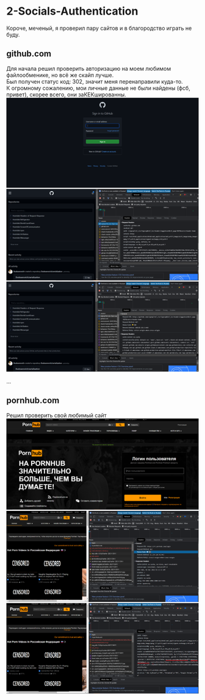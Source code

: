 # 2-Socials-Authentication

Короче, меченый, я проверил пару сайтов и в благородство играть не буду.  

## github.com
Для начала решил проверить авторизацию на моем любимом файлообменике, но всё же скайп лучше.  
Был получен статус код: 302, значит меня перенаправили куда-то.  
К огромному сожалению, мои личные данные не были найдены (фсб, привет), скорее всего, они заКЕКшированны.  
![scam.ru](gh0.PNG)
![scam.ru](gh1.PNG)
![scam.ru](gh2.PNG)

...

## pornhub.com
Решил проверить свой любимый сайт  
![scam.ru](ph.PNG)
![scam.ru](ph1.PNG)
![scam.ru](ph2.PNG)


